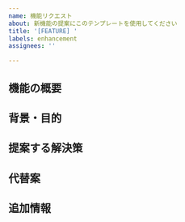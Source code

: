 ```yaml
---
name: 機能リクエスト
about: 新機能の提案にこのテンプレートを使用してください
title: '[FEATURE] '
labels: enhancement
assignees: ''

---
```


## 機能の概要
<!-- 提案する機能の簡潔な説明を記入してください -->

## 背景・目的
<!-- なぜこの機能が必要なのか説明してください -->

## 提案する解決策
<!-- どのように実装すべきか、あなたの考えを説明してください -->

## 代替案
<!-- 検討した他の代替案があれば記入してください -->

## 追加情報
<!-- その他の関連情報、参考リンク等があれば記入してください -->